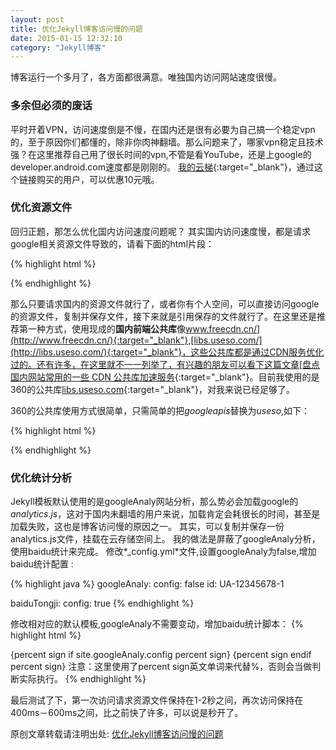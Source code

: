 ```yaml
---
layout: post
title: 优化Jekyll博客访问慢的问题
date: 2015-01-15 12:32:10
category: "Jekyll博客"
---
```


博客运行一个多月了，各方面都很满意。唯独国内访问网站速度很慢。

### 多余但必须的废话
平时开着VPN，访问速度倒是不慢，在国内还是很有必要为自己搞一个稳定vpn的，至于原因你们都懂的，除非你肉神翻墙。那么问题来了，哪家vpn稳定且技术强？在这里推荐自己用了很长时间的vpn,不管是看YouTube，还是上google的developer.android.com速度都是刚刚的。
[我的云梯](http://kuaitizi.com/?r=7ffa784e42249e0f){:target="_blank"}，通过这个链接购买的用户，可以优惠10元哦。

### 优化资源文件
回归正题，那怎么优化国内访问速度问题呢？
其实国内访问速度慢，都是请求google相关资源文件导致的，请看下面的html片段：

{% highlight html %}
<link href='http://fonts.googleapis.com/css?family=Spirax' rel='stylesheet' type='text/css'>

<script type="text/javascript" src="http://ajax.googleapis.com/ajax/libs/jquery/1.8.3/jquery.min.js"></script>
{% endhighlight %}

那么只要请求国内的资源文件就行了，或者你有个人空间，可以直接访问google的资源文件，复制并保存文件，接下来就是引用保存的文件就行了。在这里还是推荐第一种方式，使用现成的**国内前端公共库**像[www.freecdn.cn/](http://www.freecdn.cn/){:target="_blank"},[libs.useso.com/](http://libs.useso.com/){:target="_blank"}，这些公共库都是通过CDN服务优化过的。还有许多，在这里就不一一列举了，有兴趣的朋友可以看下这篇文章[盘点国内网站常用的一些 CDN 公共库加速服务](http://www.cnbeta.com/articles/304469.htm){:target="_blank"}。目前我使用的是360的公共库[libs.useso.com](http://libs.useso.com/){:target="_blank"}，对我来说已经足够了。

360的公共库使用方式很简单，只需简单的把*googleapis*替换为*useso*,如下：

{% highlight html %}
<link href='http://fonts.useso.com/css?family=Spirax' rel='stylesheet' type='text/css'>

<script type="text/javascript" src="http://ajax.useso.com/ajax/libs/jquery/1.8.3/jquery.min.js"></script>
{% endhighlight %}

### 优化统计分析
Jekyll模板默认使用的是googleAnaly网站分析，那么势必会加载google的*analytics.js*，这对于国内未翻墙的用户来说，加载肯定会耗很长的时间，甚至是加载失败，这也是博客访问慢的原因之一。
其实，可以复制并保存一份analytics.js文件，挂载在云存储空间上。
我的做法是屏蔽了googleAnaly分析，使用baidu统计来完成。
修改*_config.yml*文件,设置googleAnaly为false,增加baidu统计配置 :

{% highlight java %}
googleAnaly:
  config: false
  id: UA-12345678-1

baiduTongji:
  config: true
{% endhighlight %}

修改相对应的默认模板,googleAnaly不需要变动，增加baidu统计脚本：
{% highlight html %}

 {percent sign if site.googleAnaly.config percent sign}
        <script>
            (function(i,s,o,g,r,a,m){i['GoogleAnalyticsObject']=r;i[r]=i[r]||function(){
            (i[r].q=i[r].q||[]).push(arguments)},i[r].l=1*new Date();a=s.createElement(o),
            m=s.getElementsByTagName(o)[0];a.async=1;a.src=g;m.parentNode.insertBefore(a,m)
                })(window,document,'script','//www.google-analytics.com/analytics.js','ga');

            ga('create', 'UA-12345678-1', 'auto');
            ga('send', 'pageview');
        </script>
 {percent sign endif percent sign}
 {percent sign if site.baiduTongji.config percent sign}
        <script>
            var _hmt = _hmt || [];
            (function() {
                var hm = document.createElement("script");
                hm.src = "//hm.baidu.com/hm.js?你的统计标识符";
                var s = document.getElementsByTagName("script")[0]; 
                s.parentNode.insertBefore(hm, s);
            })();
        </script>
{percent sign endif percent sign}
注意：这里使用了percent sign英文单词来代替%，否则会当做判断实际执行。
{% endhighlight %}

最后测试了下，第一次访问请求资源文件保持在1-2秒之间，再次访问保持在400ms－600ms之间，比之前快了许多，可以说是秒开了。

原创文章转载请注明出处: [优化Jekyll博客访问慢的问题](http://www.9leg.com/other/2015/01/15/optimization-of-jekyll-blog-access-slow-problem.html)
